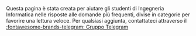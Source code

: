 Questa pagina è stata creata per aiutare gli studenti di Ingegneria Informatica nelle risposte alle domande più frequenti, divise in categorie per favorire una lettura veloce.
Per qualsiasi aggiunta, contattateci attraverso il [:fontawesome-brands-telegram: Gruppo Telegram](https://t.me/+X5vLAT7wUpw1MmJi)